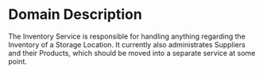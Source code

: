 # Domain Description
The Inventory Service is responsible for handling anything regarding the Inventory of a Storage Location. It currently also administrates Suppliers and their Products, which should be moved into a separate service at some point.